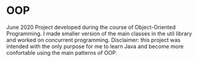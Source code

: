# OOP
June 2020
Project developed during the course of Object-Oriented Programming.
I made smaller version of the main classes in the util library and worked on concurrent programming.
Disclaimer: this project was intended with the only purpose for me to learn Java and become more confortable using the main patterns of OOP.
